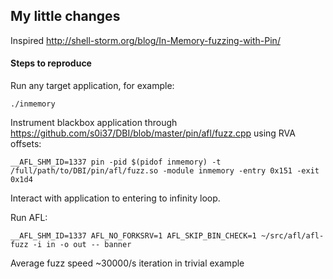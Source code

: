 ## My little changes

Inspired http://shell-storm.org/blog/In-Memory-fuzzing-with-Pin/

#### Steps to reproduce

Run any target application, for example:

`./inmemory`

Instrument blackbox application through https://github.com/s0i37/DBI/blob/master/pin/afl/fuzz.cpp using RVA offsets:

`__AFL_SHM_ID=1337 pin -pid $(pidof inmemory) -t /full/path/to/DBI/pin/afl/fuzz.so -module inmemory -entry 0x151 -exit 0x1d4`

Interact with application to entering to infinity loop.

Run AFL:

`__AFL_SHM_ID=1337 AFL_NO_FORKSRV=1 AFL_SKIP_BIN_CHECK=1 ~/src/afl/afl-fuzz -i in -o out -- banner`

Average fuzz speed ~30000/s iteration in trivial example
